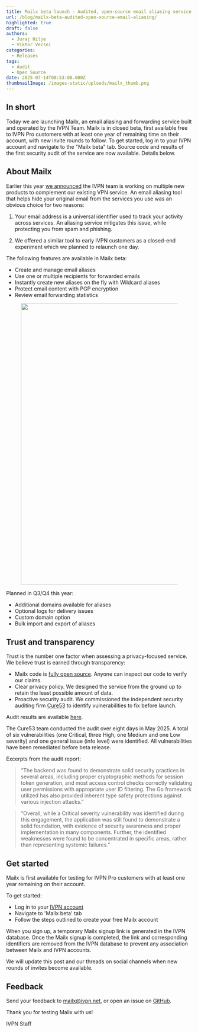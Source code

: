 ```yaml
---
title: Mailx beta launch - Audited, open-source email aliasing service
url: /blog/mailx-beta-audited-open-source-email-aliasing/
highlighted: true
draft: false
authors:
  - Juraj Hilje
  - Viktor Vecsei
categories:
  - Releases
tags:
  - Audit
  - Open Source
date: 2025-07-14T08:53:00.000Z
thumbnailImage: /images-static/uploads/mailx_thumb.png
---
```

## In short

Today we are launching Mailx, an email aliasing and forwarding service built and operated by the IVPN Team. Mailx is in closed beta, first available free to IVPN Pro customers with at least one year of remaining time on their account, with new invite rounds to follow. To get started, log in to your IVPN account and navigate to the "Mailx beta" tab. Source code and results of the first security audit of the service are now available. Details below.

## About Mailx

Earlier this year [we announced][1] the IVPN team is working on multiple new products to complement our existing VPN service. An email aliasing tool that helps hide your original email from the services you use was an obvious choice for two reasons:

1. Your email address is a universal identifier used to track your activity across services. An aliasing service mitigates this issue, while protecting you from spam and phishing.

2. We offered a similar tool to early IVPN customers as a closed-end experiment which we planned to relaunch one day.

The following features are available in Mailx beta:

- Create and manage email aliases 
- Use one or multiple recipients for forwarded emails
- Instantly create new aliases on the fly with Wildcard aliases 
- Protect email content with PGP encryption
- Review email forwarding statistics 

<figure class="center">
    <img width="760px" src="/images-static/uploads/mailx_demo.png"> 
</figure>

Planned in Q3/Q4 this year:

- Additional domains available for aliases
- Optional logs for delivery issues
- Custom domain option 
- Bulk import and export of aliases


## Trust and transparency

Trust is the number one factor when assessing a privacy-focused service. We believe trust is earned through transparency:

- Mailx code is [fully open source][2]. Anyone can inspect our code to verify our claims.
- Clear privacy policy. We designed the service from the ground up to retain the least possible amount of data.
- Proactive security audit. We commissioned the independent security auditing firm [Cure53][3] to identify vulnerabilities to fix before launch.

Audit results are available [here][4].

The Cure53 team conducted the audit over eight days in May 2025. A total of six vulnerabilities (one Critical, three High, one Medium and one Low severity) and one general issue (info level) were identified. All vulnerabilities have been remediated before beta release.

Excerpts from the audit report:

> “The backend was found to demonstrate solid security practices in several areas, including proper cryptographic methods for session token generation, and most access control checks correctly validating user permissions with appropriate user ID filtering. The Go framework utilized has also provided inherent type safety protections against various injection attacks.”

> “Overall, while a Critical severity vulnerability was identified during this engagement, the application was still found to demonstrate a solid foundation, with evidence of security awareness and proper implementation in many components. Further, the identified weaknesses were found to be concentrated in specific areas, rather than representing systemic failures.”


## Get started

Mailx is first available for testing for IVPN Pro customers with at least one year remaining on their account.

To get started:

- Log in to your [IVPN account][5]
- Navigate to 'Mailx beta' tab
- Follow the steps outlined to create your free Mailx account

When you sign up, a temporary Mailx signup link is generated in the IVPN database. Once the Mailx signup is completed, the link and corresponding identifiers are removed from the IVPN database to prevent any association between Mailx and IVPN accounts. 

We will update this post and our threads on social channels when new rounds of invites become available. 

## Feedback

Send your feedback to [mailx@ivpn.net](mailto:mailx@ivpn.net), or open an issue on [GitHub][2]. 

Thank you for testing Mailx with us!

IVPN Staff

[1]: https://www.ivpn.net/blog/ivpn-year-in-review-plans-for-2025/
[2]: https://github.com/ivpn/mailx
[3]: https://cure53.de/
[4]: /resources/IVP-07-report.pdf
[5]: https://www.ivpn.net/account/


